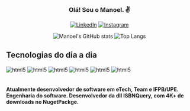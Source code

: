 
<div style="display: inline_block" align="center">

### Olá! Sou o Manoel. ✌️

[![LinkedIn](https://img.shields.io/badge/LinkedIn-0077B5?style=for-the-badge&logo=linkedin&logoColor=white)](https://www.linkedin.com/in/manoel-victor-lira-832442283/)
[![Instagram](https://img.shields.io/badge/Instagram-E4405F?style=for-the-badge&logo=instagram&logoColor=white)](https://www.instagram.com/victordw.bbc/)

![Manoel's GitHub stats](https://github-readme-stats.vercel.app/api?username=manoel0810&show_icons=true&theme=radical)
![Top Langs](https://github-readme-stats.vercel.app/api/top-langs/?username=manoel0810&layout=compact&theme=radical)

</div>


## Tecnologias do dia a dia

<div style="display: inline_block">
<img align="center" alt="html5" src = "https://img.shields.io/badge/C%23-239120?style=for-the-badge&logo=c-sharp&logoColor=white"/>
<img align="center" alt="html5" src = "https://img.shields.io/badge/.NET-5C2D91?style=for-the-badge&logo=.net&logoColor=white"/>
<img align="center" alt="html5" src = "https://img.shields.io/badge/Java-ED8B00?style=for-the-badge&logo=openjdk&logoColor=white"/>
<img align="center" alt="html5"
 src = "https://img.shields.io/badge/Python-3776AB?style=for-the-badge&logo=python&logoColor=white"/>
<img align="center" alt="html5" src = "https://img.shields.io/badge/SQLite-07405E?style=for-the-badge&logo=sqlite&logoColor=white"/>
<img align="center" alt="html5" src = "https://img.shields.io/badge/MySQL-00000F?style=for-the-badge&logo=mysql&logoColor=white"/>
</div><br/>

#### Atualmente desenvolvedor de software em eTech, Team e IFPB/UPE. Engenharia do software. Desenvolvedor da dll ISBNQuery, com 4K+ de downloads no NugetPackge.


